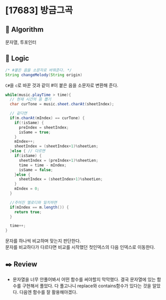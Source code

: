 # [17683] 방금그곡

## :pushpin: **Algorithm**

문자열, 투포인터

## :round_pushpin: **Logic**

```java
/* #붙은 음을 소문자로 바꿔준다. */
String changeMelody(String origin)
```

`C#`을 `c`로 바꾼 것과 같이 #이 붙은 음을 소문자로 변환해 준다.

```java
while(music.playTime > time){
  // 현재 시간의 음 뽑기
  char curTone = music.sheet.charAt(sheetIndex);

  // 같다면
  if(m.charAt(mIndex) == curTone) {
    if(!isSame) {
      preIndex = sheetIndex;
      isSame = true;
    }
    mIndex++;
    sheetIndex = (sheetIndex+1)%sheetLen;
  }else { // 다르면
    if(isSame) {
      sheetIndex = (preIndex+1)%sheetLen;
      time = time - mIndex;
      isSame = false;
    }else {
      sheetIndex = (sheetIndex+1)%sheetLen;
    }
    mIndex = 0;
  }

  //주어진 멜로디와 일치하면
  if(mIndex == m.length()) {
    return true;
  }

  time++;
}
```

문자를 하나씩 비교하며 맞는지 판단한다.<br/>
문자를 비교하다가 다르다면 비교를 시작했던 첫인덱스의 다음 인덱스로 이동한다.<br/>

## :black_nib: **Review**

- 문자열을 너무 안풀어봐서 어떤 함수를 써야할지 막막했다. 결국 문자열에 있는 함수를 구현해서 풀었다. 다 풀고나니 replace와 contains함수가 있다는 것을 알았다. 다음엔 함수를 잘 활용해야겠다.
